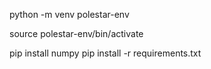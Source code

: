 python -m venv polestar-env

source polestar-env/bin/activate

pip install numpy
pip install -r requirements.txt